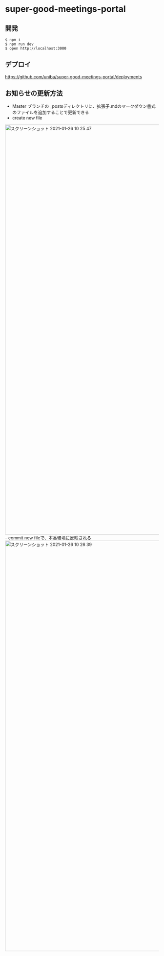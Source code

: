 # super-good-meetings-portal

## 開発

```
$ npm i
$ npm run dev
$ open http://localhost:3000
```

## デプロイ

https://github.com/uniba/super-good-meetings-portal/deployments


## お知らせの更新方法

- Master ブランチの _postsディレクトリに、拡張子.mdのマークダウン書式のファイルを追加することで更新できる
- create new file 
<img width="1339" alt="スクリーンショット 2021-01-26 10 25 47" src="https://user-images.githubusercontent.com/55315690/105786977-62739180-5fc1-11eb-894a-167026c020a7.png">
- commit new fileで、本番環境に反映される
<img width="1341" alt="スクリーンショット 2021-01-26 10 26 39" src="https://user-images.githubusercontent.com/55315690/105786988-66071880-5fc1-11eb-9900-93451bb426c1.png">
